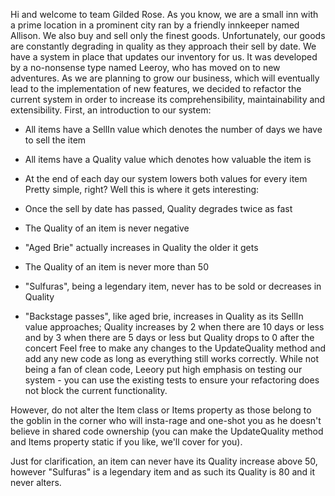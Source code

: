Hi and welcome to team Gilded Rose. As you know, we are a small inn with a prime location in a prominent city ran by a friendly innkeeper named Allison. We also buy and sell only the finest goods. 
Unfortunately, our goods are constantly degrading in quality as they approach their sell by date. We have a system in place that updates our inventory for us. It was developed by a no-nonsense 
type named Leeroy, who has moved on to new adventures. As we are planning to grow our business, which will eventually lead to the implementation of new features, we decided to refactor the current 
system in order to increase its comprehensibility, maintainability and extensibility. First, an introduction to our system:

- All items have a SellIn value which denotes the number of days we have to sell the item
- All items have a Quality value which denotes how valuable the item is
- At the end of each day our system lowers both values for every item
Pretty simple, right? Well this is where it gets interesting:

- Once the sell by date has passed, Quality degrades twice as fast
- The Quality of an item is never negative
- "Aged Brie" actually increases in Quality the older it gets
- The Quality of an item is never more than 50
- "Sulfuras", being a legendary item, never has to be sold or decreases in Quality
- "Backstage passes", like aged brie, increases in Quality as its SellIn value approaches;
Quality increases by 2 when there are 10 days or less and by 3 when there are 5 days or less but
Quality drops to 0 after the concert
Feel free to make any changes to the UpdateQuality method and add any new code as long as everything still works correctly. While not being a fan of clean code, Leeory put high emphasis on 
testing our system - you can use the existing tests to ensure your refactoring does not block the current functionality.

However, do not alter the Item class or Items property as those belong to the goblin in the corner who will insta-rage and one-shot you as he doesn't believe in shared code ownership (you can 
make the UpdateQuality method and Items property static if you like, we'll cover for you).

Just for clarification, an item can never have its Quality increase above 50, however "Sulfuras" is a legendary item and as such its Quality is 80 and it never alters.